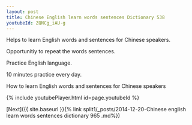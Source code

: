 ```yaml
---
layout: post
title: Chinese English learn words sentences Dictionary 538 
youtubeId: ZQNCg_iAU-g
---
```

 
 
Helps to learn English words and sentences for Chinese speakers.

Opportunitiy to repeat the words sentences. 

Practice English language. 
 
10 minutes practice every day. 
 
How to learn English words and sentences for Chinese speakers 
 
{% include youtubePlayer.html id=page.youtubeId %}
 
 
[Next]({{ site.baseurl }}{% link  split1/_posts/2014-12-20-Chinese english learn words sentences dictionary 965 .md%})
 
